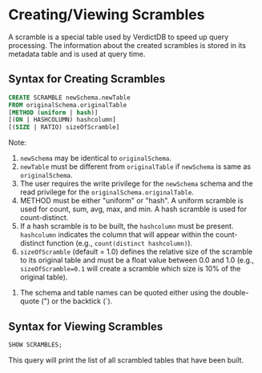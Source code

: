 # Creating/Viewing Scrambles

A scramble is a special table used by VerdictDB to speed up query processing. The information about the created scrambles is stored in its metadata table and is used at query time.


## Syntax for Creating Scrambles

```sql
CREATE SCRAMBLE newSchema.newTable 
FROM originalSchema.originalTable 
[METHOD (uniform | hash)]
[(ON | HASHCOLUMN) hashcolumn]
[(SIZE | RATIO) sizeOfScramble]
```

Note:

1. `newSchema` may be identical to `originalSchema`.
1. `newTable` must be different from `originalTable` if `newSchema` is same as `originalSchema`.
1. The user requires the write privilege for the `newSchema` schema and the read privilege for the `originalSchema.originalTable`.
1. METHOD must be either "uniform" or "hash". A uniform scramble is used for count, sum, avg, max, and min. A hash scramble is used for count-distinct.
1. If a hash scramble is to be built, the `hashcolumn` must be present. `hashcolumn` indicates the column that will appear within the count-distinct function (e.g., `count(distinct hashcolumn)`).
1. `sizeOfScramble` (default = 1.0) defines the relative size of the scramble to its original table and must be a float value between 0.0 and 1.0 (e.g., `sizeOfScramble=0.1` will create a scramble which size is 10% of the original table).
<!-- 1. VerdictDB stores scrambles in a partitioned table and `sizeOfBlock` (default = 1,000,000 = 1M) specifies the number of records in each partition. Note that VerdictDB sets the maximum number of partitions for scrambles is 100 by default, and `sizeOfBlock` will be adjusted automatically by VerdictDB if the specified `sizeOfBlock` results in more than 100 partitions. -->
1. The schema and table names can be quoted either using the double-quote (") or the backtick (\`).


## Syntax for Viewing Scrambles

```sql
SHOW SCRAMBLES;
```

This query will print the list of all scrambled tables that have been built.